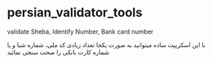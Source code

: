 # persian_validator_tools
validate Sheba, Identify Number, Bank card number

با این اسکریپت ساده میتوانید به صورت یکجا تعداد زیادی کد ملی، شماره شبا و یا شماره کارت بانکی را صحت سنجی نمائید

